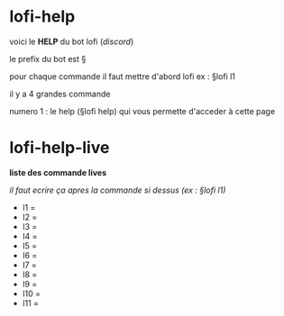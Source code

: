 # lofi-help
voici le **HELP** du bot lofi (*discord*)

le prefix du bot est §

pour chaque commande il faut mettre d'abord lofi  ex : §lofi l1

il y a 4 grandes commande 

numero 1 : le help (§lofi help) qui vous permette d'acceder à cette page 

# lofi-help-live
**liste des commande lives**

*il faut ecrire ça apres la commande si dessus (ex : §lofi l1)*

* l1 =
* l2 =
* l3 = 
* l4 =
* l5 =
* l6 =
* l7 =
* l8 =
* l9 =
* l10 =
* l11 =
